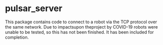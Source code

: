 # pulsar_server

This package contains code to connect to a robot via the TCP protocol over the same network. Due to impactsupon theproject by COVID-19 robots were unable to be tested, so this has not been finished. It has been included for completion.
